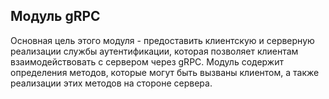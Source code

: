 ## Модуль gRPC

Основная цель этого модуля - предоставить клиентскую и серверную реализации службы аутентификации, которая позволяет клиентам взаимодействовать с сервером через gRPC. Модуль содержит определения методов, которые могут быть вызваны клиентом, а также реализации этих методов на стороне сервера.